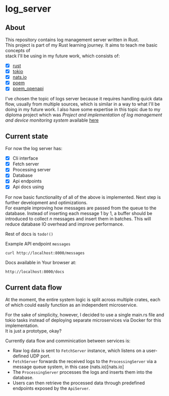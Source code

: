 # log_server

## About

This repository contains log management server written in Rust.\
This project is part of my Rust learning journey. It aims to teach me basic concepts of\
stack I'll be using in my future work, which consists of:
* [x] [rust](https://doc.rust-lang.org/book/)
* [x] [tokio](https://docs.rs/tokio/latest/tokio/)
* [x] [nats.io](https://nats.io)
* [x] [poem](https://docs.rs/poem/latest/poem/)
* [x] [poem_openapi](https://docs.rs/poem-openapi/latest/poem_openapi/)

I've chosen the topic of logs server because it requires handling quick data flow, usually from multiple sources, which is similar in a way to what I'll be doing in my future work. I also have some expertise in this topic due to my diploma project which was *Project and implementation of log management and device monitoring system* available [here](https://github.com/koloiyolo/engineering_thesis_django)

## Current state

For now the log server has:
* [x] Cli interface
* [x] Fetch server
* [x] Processing server
* [x] Database
* [x] Api endpoints
* [x] Api docs using

For now basic functionality of all of the above is implemented. Next step is further development and optimizations.\
For example improving how messages are passed from the queue to the database. Instead of inserting each message 1 by 1, a buffer should be introduced to collect *n* messages and insert them in batches. This will reduce database IO overhead and improve performance.

Rest of docs is `todo!()`

Example API endpoint `messages`
```bash
curl http://localhost:8000/messages
```

Docs available in Your browser at:
```
http://localhost:8000/docs
```

## Current data flow
At the moment, the entire system logic is split across multiple crates, each of which could easily function as an independent microservice.

For the sake of simplicity, however, I decided to use a single main.rs file and tokio tasks instead of deploying separate microservices via Docker for this implementation.\
It is just a prototype, okay?

Currently data flow and comminication between services is:
* Raw log data is sent to `FetchServer` instance, which listens on a user-defined UDP port.
* `FetchServer` forwards the received logs to the `ProcessingServer` via a message queue system, in this case (nats.io)[nats.io]
* The `ProcessingServer` processes the logs and inserts them into the database.
* Users can then retrieve the processed data through predefined endpoints exposed by the `ApiServer`.
